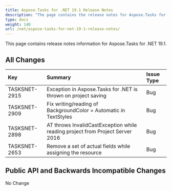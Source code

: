 ```yaml
---
title: Aspose.Tasks for .NET 19.1 Release Notes
description: "The page contains the release notes for Aspose.Tasks for .NET 19.1."
type: docs
weight: 140
url: /net/aspose-tasks-for-net-19-1-release-notes/
---
```


This page contains release notes information for Aspose.Tasks for .NET 19.1.

## **All Changes**

|**Key**|**Summary**|**Issue Type**|
| :- | :- | :- |
|TASKSNET-2915|Exception in Aspose.Tasks for .NET is thrown on project saving|Bug|
|TASKSNET-2909|Fix writing/reading of BackgroundColor = Automatic in TextStyles|Bug|
|TASKSNET-2898|AT throws InvalidCastException while reading project from Project Server 2016|Bug|
|TASKSNET-2653|Remove a set of actual fields while assigning the resource|Bug|

## **Public API and Backwards Incompatible Changes**
No Change
